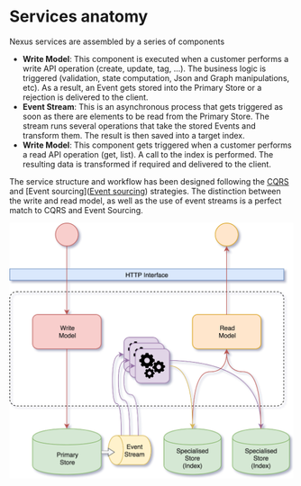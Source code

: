 # Services anatomy


Nexus services are assembled by a series of components

- **Write Model**: This component is executed when a customer performs a write API operation (create, update, tag, ...). The business logic is triggered (validation, state computation, Json and Graph manipulations, etc). As a result, an Event gets stored into the Primary Store or a rejection is delivered to the client.
- **Event Stream**: This is an asynchronous process that gets triggered as soon as there are elements to be read from the Primary Store. The stream runs several operations that take the stored Events and transform them. The result is then saved into a target index.
- **Write Model**: This component gets triggered when a customer performs a read API operation (get, list). A call to the index is performed. The resulting data is transformed if required and delivered to the client.

The service structure and workflow has been designed following the [CQRS](https://martinfowler.com/bliki/CQRS.html) and [Event sourcing]([Event sourcing](https://martinfowler.com/eaaDev/EventSourcing.html)) strategies. The distinction between the write and read model, as well as the use of event streams is a perfect match to CQRS and Event Sourcing.

![Services anatomy](./assets/infrastructure-Anatomy.png "Services anatomy")
